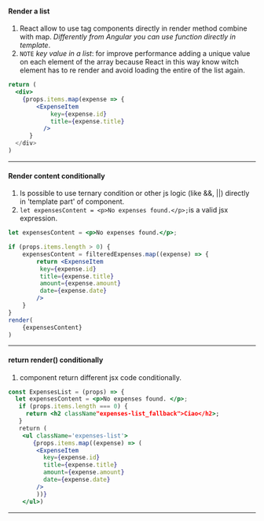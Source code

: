 #### Render a list
1. React allow to use tag components directly in render method combine with map. *Differently from Angular you can use function directly in template*.
2.  `NOTE` *key value in a list*: for improve performance adding a unique value on each element of the array because React in this way know witch element has to re render and avoid loading the entire of the list again.
```jsx
return (
  <div>
    {props.items.map(expense => {
	    <ExpenseItem 
		    key={expense.id}
		    title={expense.title}
		  />
	  }
  </div>
)
```
---
#### Render content conditionally
1.  Is possible to use ternary condition or other js logic (like &&, ||) directly in 'template part' of component.
2. `let expensesContent = <p>No expenses found.</p>;`is a valid jsx expression.
```jsx
let expensesContent = <p>No expenses found.</p>;

if (props.items.length > 0) {
	expensesContent = filteredExpenses.map((expense) => {
		return <ExpenseItem
		 key={expense.id}
		 title={expense.title}
		 amount={expense.amount}
		 date={expense.date} 
		/>
	}
}
render(
	{expensesContent}
)
```
---
#### return render() conditionally
1.  component return different jsx code conditionally.
```jsx
const ExpensesList = (props) => {
  let expensesContent = <p>No expenses found. </p>;
   if (props.items.length === 0) {
     return <h2 className"expenses-list_fallback">Ciao</h2>;
   }
   return (
    <ul className='expenses-list'>
       {props.items.map((expense) => (
        <ExpenseItem
          key={expense.id}
          title={expense.title}
          amount={expense.amount}
          date={expense.date}
        />
        ))}
    </ul>)
```
---
